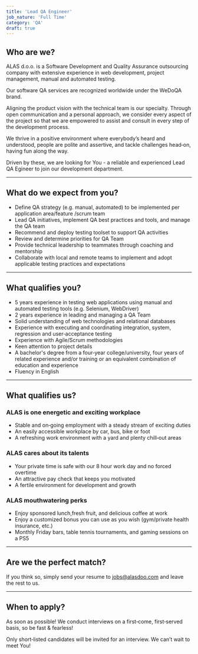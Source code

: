 ```yaml
---
title: 'Lead QA Engineer'
job_nature: 'Full Time'
category: 'QA'
draft: true
---
```


## Who are we?

ALAS d.o.o. is a Software Development and Quality Assurance outsourcing company with extensive experience in web development, project management, manual and automated testing.

Our software QA services are recognized worldwide under the WeDoQA brand.

Aligning the product vision with the technical team is our specialty. Through open communication and a personal approach, we consider every aspect of the project so that we are empowered to assist and consult in every step of the development process.

We thrive in a positive environment where everybody’s heard and understood, people are polite and assertive, and tackle challenges head&#8209;on, having fun along the way.

Driven by these, we are looking for You - a reliable and experienced Lead QA Egineer to join our development department.

---

## What do we expect from you?

- Define QA strategy (e.g. manual, automated) to be implemented per application area/feature /scrum team
- Lead QA initiatives, implement QA best practices and tools, and manage the QA team
- Recommend and deploy testing toolset to support QA activities
- Review and determine priorities for QA Team
- Provide technical leadership to teammates through coaching and mentorship
- Collaborate with local and remote teams to implement and adopt applicable testing practices and expectations

---

## What qualifies you?

- 5 years experience in testing web applications using manual and automated testing tools (e.g. Selenium, WebDriver)
- 2 years experience in leading and managing a QA Team
- Solid understanding of web technologies and relational databases
- Experience with executing and coordinating integration, system, regression and user&#8209;acceptance testing
- Experience with Agile/Scrum methodologies
- Keen attention to project details
- A bachelor's degree from a four&#8209;year college/university, four years of related experience and/or training or an equivalent combination of education and experience
- Fluency in English

---

## What qualifies us?

### ALAS is one energetic and exciting workplace

- Stable and on&#8209;going employment with a steady stream of exciting duties
- An easily accessible workplace by car, bus, bike or foot
- A refreshing work environment with a yard and plenty chill&#8209;out areas

### ALAS cares about its talents

- Your private time is safe with our 8 hour work day and no forced overtime
- An attractive pay check that keeps you motivated
- A fertile environment for development and growth

### ALAS mouthwatering perks

- Enjoy sponsored lunch,fresh fruit, and delicious coffee at work
- Enjoy a customized bonus you can use as you wish (gym/private health insurance, etc.)
- Monthly Friday bars, table tennis tournaments, and gaming sessions on a PS5

---

## Are we the perfect match?

If you think so, simply send your resume to <jobs@alasdoo.com> and leave the rest to us.

---

## When to apply?

As soon as possible!
We conduct interviews on a first&#8209;come, first&#8209;served basis, so be fast & fearless!

Only short&#8209;listed candidates will be invited for an interview. We can’t wait to meet You!

